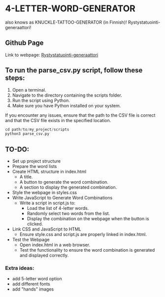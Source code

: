 # 4-LETTER-WORD-GENERATOR

also knows as KNUCKLE-TATTOO-GENERATOR (in Finnish)!
Rystystatuointi-generaattori!

## Github Page

Link to webpage: <a href="https://leeruska.github.io/4-letter-word-generator/">Rystystatuointi-generaattori</a>

## To run the parse_csv.py script, follow these steps:

1. Open a terminal.
2. Navigate to the directory containing the scripts folder.
3. Run the script using Python.
4. Make sure you have Python installed on your system.

If you encounter any issues, ensure that the path to the CSV file is correct and that the CSV file exists in the specified location.


```python
cd path/to/my_project/scripts
python3 parse_csv.py
```



## TO-DO:
- Set up project structure
- Prepare the word lists
- Create HTML structure in index.html
    - A title.
    - A button to generate the word combination.
    - A section to display the generated combination.
- Style the webpage in styles.css
- Write JavaScript to Generate Word Combinations
    - Write a script in script.js to:
        - Load the list of 4-letter words.
        - Randomly select two words from the list.
        - Display the combination on the webpage when the button is clicked.
- Link CSS and JavaScript to HTML
    - Ensure style.css and script.js are properly linked in index.html.
- Test the Webpage
    - Open index.html in a web browser.
    - Test the functionality to ensure the word combination is generated and displayed correctly.


### Extra ideas:
- add 5-letter word option
- add different fonts
- add "hands" images






